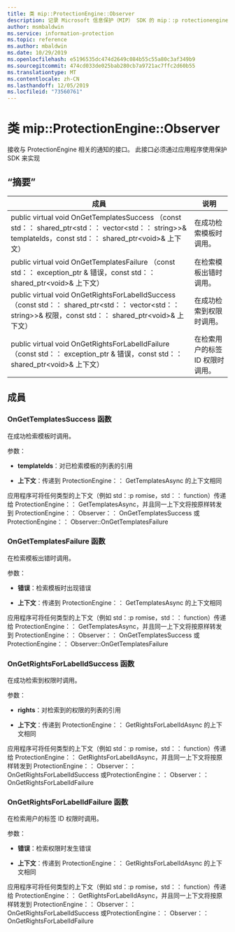 ```yaml
---
title: 类 mip::ProtectionEngine::Observer
description: 记录 Microsoft 信息保护（MIP） SDK 的 mip：:p rotectionengine 类。
author: msmbaldwin
ms.service: information-protection
ms.topic: reference
ms.author: mbaldwin
ms.date: 10/29/2019
ms.openlocfilehash: e5196535dc474d2649c084b55c55a80c3af349b9
ms.sourcegitcommit: 474cd033de025bab280cb7a9721ac7ffc2d60b55
ms.translationtype: MT
ms.contentlocale: zh-CN
ms.lasthandoff: 12/05/2019
ms.locfileid: "73560761"
---
```

# <a name="class-mipprotectionengineobserver"></a>类 mip::ProtectionEngine::Observer 
接收与 ProtectionEngine 相关的通知的接口。
此接口必须通过应用程序使用保护 SDK 来实现
  
## <a name="summary"></a>“摘要”
 成員                        | 说明                                
--------------------------------|---------------------------------------------
public virtual void OnGetTemplatesSuccess （const std：： shared_ptr\<std：： vector\<std：： string\>\>& templateIds，const std：： shared_ptr\<void\>& 上下文）  |  在成功检索模板时调用。
public virtual void OnGetTemplatesFailure （const std：： exception_ptr & 错误，const std：： shared_ptr\<void\>& 上下文）  |  在检索模板出错时调用。
public virtual void OnGetRightsForLabelIdSuccess （const std：： shared_ptr\<std：： vector\<std：： string\>\>& 权限，const std：： shared_ptr\<void\>& 上下文）  |  在成功检索到权限时调用。
public virtual void OnGetRightsForLabelIdFailure （const std：： exception_ptr & 错误，const std：： shared_ptr\<void\>& 上下文）  |  在检索用户的标签 ID 权限时调用。
  
## <a name="members"></a>成員
  
### <a name="ongettemplatessuccess-function"></a>OnGetTemplatesSuccess 函数
在成功检索模板时调用。

参数：  
* **templateIds**：对已检索模板的列表的引用 


* **上下文**：传递到 ProtectionEngine：： GetTemplatesAsync 的上下文相同


应用程序可将任何类型的上下文（例如 std：:p romise，std：： function）传递给 ProtectionEngine：： GetTemplatesAsync，并且同一上下文将按原样转发到 ProtectionEngine：： Observer：： OnGetTemplatesSuccess 或 ProtectionEngine：： Observer::OnGetTemplatesFailure
  
### <a name="ongettemplatesfailure-function"></a>OnGetTemplatesFailure 函数
在检索模板出错时调用。

参数：  
* **错误**：检索模板时出现错误 


* **上下文**：传递到 ProtectionEngine：： GetTemplatesAsync 的上下文相同


应用程序可将任何类型的上下文（例如 std：:p romise，std：： function）传递给 ProtectionEngine：： GetTemplatesAsync，并且同一上下文将按原样转发到 ProtectionEngine：： Observer：： OnGetTemplatesSuccess 或 ProtectionEngine：： Observer::OnGetTemplatesFailure
  
### <a name="ongetrightsforlabelidsuccess-function"></a>OnGetRightsForLabelIdSuccess 函数
在成功检索到权限时调用。

参数：  
* **rights**：对检索到的权限的列表的引用 


* **上下文**：传递到 ProtectionEngine：： GetRightsForLabelIdAsync 的上下文相同


应用程序可将任何类型的上下文（例如 std：:p romise，std：： function）传递给 ProtectionEngine：： GetRightsForLabelIdAsync，并且同一上下文将按原样转发到 ProtectionEngine：： Observer：： OnGetRightsForLabelIdSuccess 或ProtectionEngine：： Observer：： OnGetRightsForLabelIdFailure
  
### <a name="ongetrightsforlabelidfailure-function"></a>OnGetRightsForLabelIdFailure 函数
在检索用户的标签 ID 权限时调用。

参数：  
* **错误**：检索权限时发生错误 


* **上下文**：传递到 ProtectionEngine：： GetRightsForLabelIdAsync 的上下文相同


应用程序可将任何类型的上下文（例如 std：:p romise，std：： function）传递给 ProtectionEngine：： GetRightsForLabelIdAsync，并且同一上下文将按原样转发到 ProtectionEngine：： Observer：： OnGetRightsForLabelIdSuccess 或ProtectionEngine：： Observer：： OnGetRightsForLabelIdFailure
